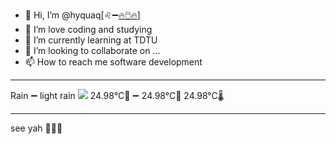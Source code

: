 - 👋 Hi, I’m @hyquaq[♌➖[🔥🖱️🔥](https://hyquaq.github.io/hyquaq/index.html)]
- 👀 I’m love coding and studying
- 🌱 I’m currently learning at TDTU
- 💞️ I’m looking to collaborate on ...
- 📫 How to reach me software development
- ---
Rain ➖ light rain
![](http://openweathermap.org/img/wn/10n.png)
 24.98°C🥰 ➖ 24.98°C🧊  24.98°C🌡️
- ---
see yah 👋👋👋
